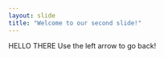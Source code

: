 ```yaml
---
layout: slide
title: "Welcome to our second slide!"
---
```

HELLO THERE
Use the left arrow to go back!
